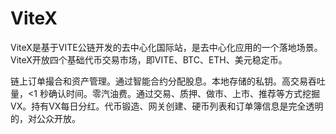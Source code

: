 # 

# ViteX

ViteX是基于VITE公链开发的去中心化国际站，是去中心化应用的一个落地场景。ViteX开放四个基础代币交易市场，即VITE、BTC、ETH、美元稳定币。

链上订单撮合和资产管理。通过智能合约分配股息。本地存储的私钥。高交易吞吐量，<1 秒确认时间。零汽油费。通过交易、质押、做市、上市、推荐等方式挖掘VX。持有VX每日分红。代币锻造、网关创建、硬币列表和订单簿信息是完全透明的，对公众开放。

